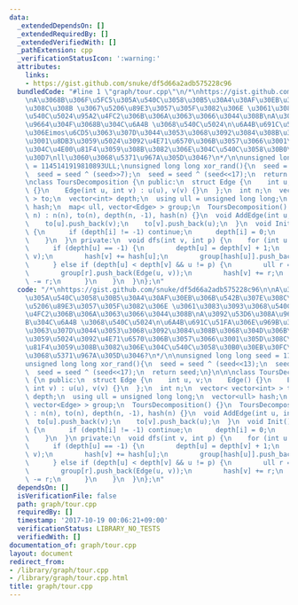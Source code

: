 ```yaml
---
data:
  _extendedDependsOn: []
  _extendedRequiredBy: []
  _extendedVerifiedWith: []
  _pathExtension: cpp
  _verificationStatusIcon: ':warning:'
  attributes:
    links:
    - https://gist.github.com/snuke/df5d66a2adb575228c96
  bundledCode: "#line 1 \"graph/tour.cpp\"\n/*\nhttps://gist.github.com/snuke/df5d66a2adb575228c96\n\
    \nA\u3068B\u306F\u5FC5\u305A\u540C\u3058\u30B5\u30A4\u30AF\u30EB\u306B\u542B\u307E\
    \u308C\u308B \u3067\u5206\u89E3\u3057\u305F\u3082\u306E \u3061\u3083\u3093\u3068\
    \u540C\u5024\u95A2\u4FC2\u306B\u306A\u3063\u3066\u3044\u308B\nA\u3092\u53D6\u308A\
    \u9664\u304F\u3068B\u304C\u6A4B \u3068\u540C\u5024\n\u6A4B\u691C\u51FA\u306E\u969B\
    \u306Eimos\u6CD5\u3063\u307D\u3044\u3053\u3068\u3092\u3084\u308B\u3068\u304D\u306B\
    \u3001\u8DB3\u3059\u5024\u3092\u4E71\u6570\u306B\u3057\u3066\u3001\u305D\u308C\
    \u304C\u4E00\u81F4\u3059\u308B\u3082\u306E\u304C\u540C\u3058\u30B0\u30EB\u30FC\
    \u30D7\nll\u3060\u3068\u5371\u967A\u305D\u3046?\n*/\n\nunsigned long long seed\
    \ = 1145141919810893ULL;\nunsigned long long xor_rand(){\n  seed = seed ^ (seed<<13);\n\
    \  seed = seed ^ (seed>>7);\n  seed = seed ^ (seed<<17);\n  return seed;\n}\n\n\
    \nclass ToursDecomposition {\n public:\n  struct Edge {\n    int u, v;\n    Edge()\
    \ {}\n    Edge(int u, int v) : u(u), v(v) {}\n  };\n  int n;\n  vector< vector<int>\
    \ > to;\n  vector<int> depth;\n  using ull = unsigned long long;\n  vector<ull>\
    \ hash;\n  map< ull, vector<Edge> > group;\n  ToursDecomposition() {}\n  ToursDecomposition(int\
    \ n) : n(n), to(n), depth(n, -1), hash(n) {}\n  void AddEdge(int u, int v) {\n\
    \    to[u].push_back(v);\n    to[v].push_back(u);\n  }\n  void Init() {\n    rep(i,n)\
    \ {\n      if (depth[i] != -1) continue;\n      depth[i] = 0;\n      dfs(i, -1);\n\
    \    }\n  }\n private:\n  void dfs(int v, int p) {\n    for (int u : to[v]) {\n\
    \      if (depth[u] == -1) {\n        depth[u] = depth[v] + 1;\n        dfs(u,\
    \ v);\n        hash[v] += hash[u];\n        group[hash[u]].push_back(Edge(u, v));\n\
    \      } else if (depth[u] < depth[v] && u != p) {\n        ull r = xor_rand();\n\
    \        group[r].push_back(Edge(u, v));\n        hash[v] += r;\n        hash[u]\
    \ -= r;\n      }\n    }\n  }\n};\n"
  code: "/*\nhttps://gist.github.com/snuke/df5d66a2adb575228c96\n\nA\u3068B\u306F\u5FC5\
    \u305A\u540C\u3058\u30B5\u30A4\u30AF\u30EB\u306B\u542B\u307E\u308C\u308B \u3067\
    \u5206\u89E3\u3057\u305F\u3082\u306E \u3061\u3083\u3093\u3068\u540C\u5024\u95A2\
    \u4FC2\u306B\u306A\u3063\u3066\u3044\u308B\nA\u3092\u53D6\u308A\u9664\u304F\u3068\
    B\u304C\u6A4B \u3068\u540C\u5024\n\u6A4B\u691C\u51FA\u306E\u969B\u306Eimos\u6CD5\
    \u3063\u307D\u3044\u3053\u3068\u3092\u3084\u308B\u3068\u304D\u306B\u3001\u8DB3\
    \u3059\u5024\u3092\u4E71\u6570\u306B\u3057\u3066\u3001\u305D\u308C\u304C\u4E00\
    \u81F4\u3059\u308B\u3082\u306E\u304C\u540C\u3058\u30B0\u30EB\u30FC\u30D7\nll\u3060\
    \u3068\u5371\u967A\u305D\u3046?\n*/\n\nunsigned long long seed = 1145141919810893ULL;\n\
    unsigned long long xor_rand(){\n  seed = seed ^ (seed<<13);\n  seed = seed ^ (seed>>7);\n\
    \  seed = seed ^ (seed<<17);\n  return seed;\n}\n\n\nclass ToursDecomposition\
    \ {\n public:\n  struct Edge {\n    int u, v;\n    Edge() {}\n    Edge(int u,\
    \ int v) : u(u), v(v) {}\n  };\n  int n;\n  vector< vector<int> > to;\n  vector<int>\
    \ depth;\n  using ull = unsigned long long;\n  vector<ull> hash;\n  map< ull,\
    \ vector<Edge> > group;\n  ToursDecomposition() {}\n  ToursDecomposition(int n)\
    \ : n(n), to(n), depth(n, -1), hash(n) {}\n  void AddEdge(int u, int v) {\n  \
    \  to[u].push_back(v);\n    to[v].push_back(u);\n  }\n  void Init() {\n    rep(i,n)\
    \ {\n      if (depth[i] != -1) continue;\n      depth[i] = 0;\n      dfs(i, -1);\n\
    \    }\n  }\n private:\n  void dfs(int v, int p) {\n    for (int u : to[v]) {\n\
    \      if (depth[u] == -1) {\n        depth[u] = depth[v] + 1;\n        dfs(u,\
    \ v);\n        hash[v] += hash[u];\n        group[hash[u]].push_back(Edge(u, v));\n\
    \      } else if (depth[u] < depth[v] && u != p) {\n        ull r = xor_rand();\n\
    \        group[r].push_back(Edge(u, v));\n        hash[v] += r;\n        hash[u]\
    \ -= r;\n      }\n    }\n  }\n};\n"
  dependsOn: []
  isVerificationFile: false
  path: graph/tour.cpp
  requiredBy: []
  timestamp: '2017-10-19 00:06:21+09:00'
  verificationStatus: LIBRARY_NO_TESTS
  verifiedWith: []
documentation_of: graph/tour.cpp
layout: document
redirect_from:
- /library/graph/tour.cpp
- /library/graph/tour.cpp.html
title: graph/tour.cpp
---
```

